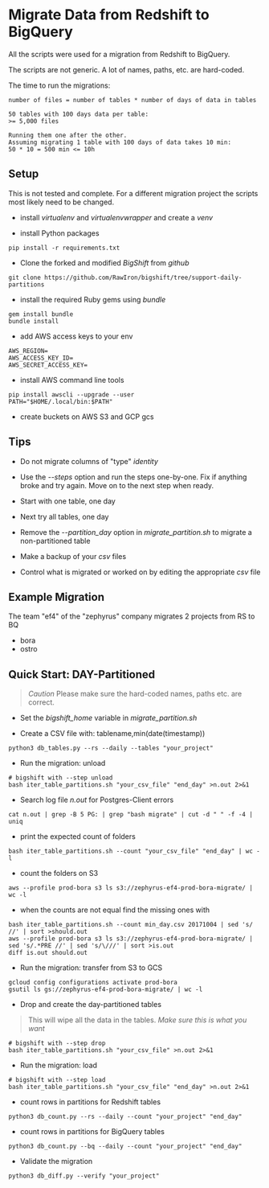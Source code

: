 # Migrate Data from Redshift to BigQuery

All the scripts were used for a migration from Redshift to BigQuery.

The scripts are not generic.
A lot of names, paths, etc. are hard-coded.

The time to run the migrations:
```
number of files = number of tables * number of days of data in tables

50 tables with 100 days data per table:
>= 5,000 files

Running them one after the other.
Assuming migrating 1 table with 100 days of data takes 10 min:
50 * 10 = 500 min <= 10h
```

## Setup

This is not tested and complete.
For a different migration project the scripts most likely need to be changed.

* install _virtualenv_ and _virtualenvwrapper_ and create a _venv_

* install Python packages
```
pip install -r requirements.txt
```

* Clone the forked and modified _BigShift_ from _github_
```
git clone https://github.com/RawIron/bigshift/tree/support-daily-partitions
```

* install the required Ruby gems using _bundle_
```
gem install bundle
bundle install
```

* add AWS access keys to your env
```
AWS_REGION=
AWS_ACCESS_KEY_ID=
AWS_SECRET_ACCESS_KEY=
```

* install AWS command line tools
```
pip install awscli --upgrade --user
PATH="$HOME/.local/bin:$PATH"
```

* create buckets on AWS S3 and GCP gcs


## Tips

* Do not migrate columns of "type" _identity_

* Use the *--steps* option and run the steps one-by-one. Fix if anything broke and try again. Move on to the next step when ready.

* Start with one table, one day

* Next try all tables, one day

* Remove the *--partition_day* option in *migrate_partition.sh* to migrate a non-partitioned table

* Make a backup of your _csv_ files

* Control what is migrated or worked on by editing the appropriate _csv_ file


## Example Migration

The team "ef4" of the "zephyrus" company migrates 2 projects from RS to BQ

* bora
* ostro


## Quick Start: DAY-Partitioned

> *Caution* Please make sure the hard-coded names, paths etc. are correct.

* Set the *bigshift_home* variable in *migrate_partition.sh*

* Create a CSV file with: tablename,min(date(timestamp))
```
python3 db_tables.py --rs --daily --tables "your_project"
```

* Run the migration: unload
```
# bigshift with --step unload
bash iter_table_partitions.sh "your_csv_file" "end_day" >n.out 2>&1
```

* Search log file _n.out_ for Postgres-Client errors
```
cat n.out | grep -B 5 PG: | grep "bash migrate" | cut -d " " -f -4 | uniq
```

* print the expected count of folders
```
bash iter_table_partitions.sh --count "your_csv_file" "end_day" | wc -l
```

* count the folders on S3
```
aws --profile prod-bora s3 ls s3://zephyrus-ef4-prod-bora-migrate/ | wc -l
```

* when the counts are not equal find the missing ones with
```
bash iter_table_partitions.sh --count min_day.csv 20171004 | sed 's/ //' | sort >should.out
aws --profile prod-bora s3 ls s3://zephyrus-ef4-prod-bora-migrate/ | sed 's/.*PRE //' | sed 's/\///' | sort >is.out
diff is.out should.out
```

* Run the migration: transfer from S3 to GCS
```
gcloud config configurations activate prod-bora
gsutil ls gs://zephyrus-ef4-prod-bora-migrate/ | wc -l
```

* Drop and create the day-partitioned tables
> This will wipe all the data in the tables.
> *Make sure this is what you want*
```
# bigshift with --step drop
bash iter_table_partitions.sh "your_csv_file" >n.out 2>&1
```

* Run the migration: load
```
# bigshift with --step load
bash iter_table_partitions.sh "your_csv_file" "end_day" >n.out 2>&1
```

* count rows in partitions for Redshift tables
```
python3 db_count.py --rs --daily --count "your_project" "end_day"
```

* count rows in partitions for BigQuery tables
```
python3 db_count.py --bq --daily --count "your_project" "end_day"
```

* Validate the migration
```
python3 db_diff.py --verify "your_project"
```

